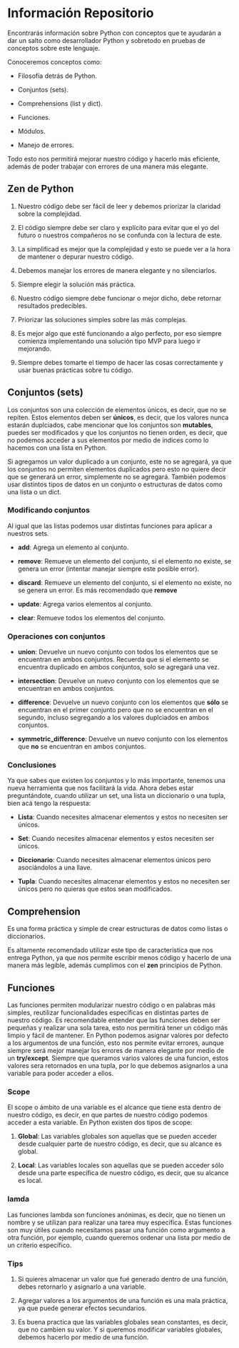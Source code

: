 # Información Repositorio

Encontrarás información sobre Python con conceptos que te ayudarán a dar un salto como desarrollador Python y sobretodo en pruebas de conceptos sobre este lenguaje.

Conoceremos conceptos como:

- Filosofía detrás de Python.

- Conjuntos (sets).

- Comprehensions (list y dict).

- Funciones.

- Módulos.

- Manejo de errores.

Todo esto nos permitirá mejorar nuestro código y hacerlo más eficiente, además de poder trabajar con errores de una manera más elegante.

## Zen de Python
1. Nuestro código debe ser fácil de leer y debemos priorizar la claridad sobre la complejidad.

2. El código siempre debe ser claro y explícito para evitar que el yo del futuro o nuestros compañeros no se confunda con la lectura de este.

3. La simplificad es mejor que la complejidad y esto se puede ver a la hora de mantener o depurar nuestro código.

4. Debemos manejar los errores de manera elegante y no silenciarlos.

5. Siempre elegir la solución más práctica.

6. Nuestro código siempre debe funcionar o mejor dicho, debe retornar resultados predecibles.

7. Priorizar las soluciones simples sobre las más complejas.

8. Es mejor algo que esté funcionando a algo perfecto, por eso siempre comienza implementando una solución tipo MVP para luego ir mejorando.

9. Siempre debes tomarte el tiempo de hacer las cosas correctamente y usar buenas prácticas sobre tu código.

## Conjuntos (sets)

Los conjuntos son una colección de elementos únicos, es decir, que no se repiten. Estos elementos deben ser **únicos**, es decir, que los valores nunca estarán duplciados, cabe mencionar que los conjuntos son **mutables**, puedes ser modificados y que los conjuntos no tienen orden, es decir, que no podemos acceder a sus elementos por medio de índices como lo hacemos con una lista en Python.

Si agregamos un valor duplicado a un conjunto, este no se agregará, ya que los conjuntos no permiten elementos duplicados pero esto no quiere decir que se generará un error, simplemente no se agregará. También podemos usar distintos tipos de datos en un conjunto o estructuras de datos como una lista o un dict.

### Modificando conjuntos

Al igual que las listas podemos usar distintas funciones para aplicar a nuestros sets.

- **add**: Agrega un elemento al conjunto.

- **remove**: Remueve un elemento del conjunto, si el elemento no existe, se genera un error (intentar manejar siempre este posible error).

- **discard**: Remueve un elemento del conjunto, si el elemento no existe, no se genera un error. Es más recomendado que **remove**

- **update**: Agrega varios elementos al conjunto.

- **clear**: Remueve todos los elementos del conjunto.

### Operaciones con conjuntos

- **union**: Devuelve un nuevo conjunto con todos los elementos que se encuentran en ambos conjuntos. Recuerda que si el elemento se encuentra duplicado en ambos conjuntos, solo se agregará una vez.

- **intersection**: Devuelve un nuevo conjunto con los elementos que se encuentran en ambos conjuntos.

- **difference**: Devuelve un nuevo conjunto con los elementos que **sólo** se encuentran en el primer conjunto pero que no se encuentran en el segundo, incluso segregando a los valores duplciados en ambos conjuntos.

- **symmetric_difference**: Devuelve un nuevo conjunto con los elementos que **no** se encuentran en ambos conjuntos.

### Conclusiones
Ya que sabes que existen los conjuntos y lo más importante, tenemos una nueva herramienta que nos facilitará la vida. Ahora debes estar preguntándote, cuando utilizar un set, una lista un diccionario o una tupla, bien acá tengo la respuesta:

- **Lista**: Cuando necesites almacenar elementos y estos no necesiten ser únicos.

- **Set**: Cuando necesites almacenar elementos y estos necesiten ser únicos.

- **Diccionario**: Cuando necesites almacenar elementos únicos pero asociándolos a una llave.

- **Tupla**: Cuando necesites almacenar elementos y estos no necesiten ser únicos pero no quieras que estos sean modificados.


## Comprehension
Es una forma práctica y simple de crear estructuras de datos como listas o diccionarios.

Es altamente recomendado utilizar este tipo de característica que nos entrega Python, ya que nos permite escribir menos código y hacerlo de una manera más legible, además cumplimos con el **zen** principios de Python.

## Funciones
Las funciones permiten modularizar nuestro código o en palabras más simples, reutilizar funcionalidades específicas en distintas partes de nuestro código. Es recomendable entender que las funciones deben ser pequeñas y realizar una sola tarea, esto nos permitirá tener un código más limpio y fácil de mantener. En Python podemos asignar valores por defecto a los argumentos de una función, esto nos permite evitar errores, aunque siempre será mejor manejar los errores de manera elegante por medio de un **try/except**. Siempre que queramos varios valores de una funcion, estos valores sera retornados en una tupla, por lo que debemos asignarlos a una variable para poder acceder a ellos.

### Scope
El scope o ámbito de una variable es el alcance que tiene esta dentro de nuestro código, es decir, en que partes de nuestro código podemos acceder a esta variable. En Python existen dos tipos de scope:

1. **Global**: Las variables globales son aquellas que se pueden acceder desde cualquier parte de nuestro código, es decir, que su alcance es global.

2. **Local**: Las variables locales son aquellas que se pueden acceder sólo desde una parte específica de nuestro código, es decir, que su alcance es local.


### lamda
Las funciones lambda son funciones anónimas, es decir, que no tienen un nombre y se utilizan para realizar una tarea muy específica. Estas funciones son muy útiles cuando necesitamos pasar una función como argumento a otra función, por ejemplo, cuando queremos ordenar una lista por medio de un criterio específico.

### Tips

1. Si quieres almacenar un valor que fué generado dentro de una función, debes retornarlo y asignarlo a una variable.

2. Agregar valores a los argumentos de una función es una mala práctica, ya que puede generar efectos secundarios.

3. Es buena practica que las variables globales sean constantes, es decir, que no cambien su valor. Y si queremos modificar variables globales, debemos hacerlo por medio de una función.


